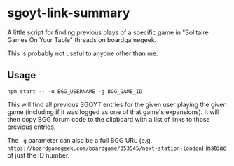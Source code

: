 # sgoyt-link-summary

A little script for finding previous plays of a specific game in "Solitaire
Games On Your Table" threads on boardgamegeek.

This is probably not useful to anyone other than me.

## Usage

`npm start -- -u BGG_USERNAME -g BGG_GAME_ID`

This will find all previous SGOYT entries for the given user playing the given
game (including if it was logged as one of that game's expansions). It will then
copy BGG forum code to the clipboard with a list of links to those previous
entries.

The `-g` parameter can also be a full BGG URL (e.g.
`https://boardgamegeek.com/boardgame/353545/next-station-london`) instead of
just the ID number.
